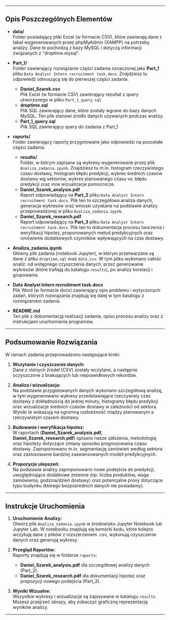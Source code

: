 
---

## Opis Poszczególnych Elementów

- **data/**  
  Folder posiadający pliki Excel (w formacie CSV), które zawierają dane z tabel wygenerowanych przez phpMyAdmin (XAMPP) na potrzeby analizy. Dane te pochodzą z bazy MySQL i dotyczą informacji związanych z "droptime.mysql".

- **Part_1/**  
  Folder zawierający rozwiązanie części zadania oznaczonej jako **Part_1** pliku `Data Analyst Intern recruitment task.docx`. Znajdziesz tu odpowiedź odnoszącą się do pierwszej części zadania.
  - **Daniel_Szarek.csv**  
    Plik Excel (w formacie CSV) zawierający rezultat z query utworzonego w pliku `Part_1_query.sql`
  - **droptime.sql**  
    Plik SQL zawierający dane, które zostały wgrane do bazy danych MySQL. Ten plik stanowi źródło danych używanych podczas analizy.
  - **Part_1_query.sql**  
    Plik SQL zawierający query do zadania z Part_1

- **raports/**  
  Folder zawierający raporty przygotowane jako odpowiedzi na pozostałe części zadania:
  - **results/**  
    Folder, w którym zapisane są wykresy wygenerowane przez plik `Analiza_zadania.ipynb`. Znajdziesz tu m.in. histogram rzeczywistego czasu dostawy, histogram błędu predykcji, wykres średnich czasów dostawy wg sektorów, wykres planowanego czasu vs. błędu predykcji oraz inne wizualizacje pomocnicze.
  - **Daniel_Szarek_analysis.pdf**  
    Raport odpowiadający na **Part_2** pliku `Data Analyst Intern recruitment task.docx`. Plik ten to szczegółowa analiza danych, generacja wykresów oraz wnioski uzyskane na podstawie analizy przeprowadzonej w pliku `Analiza_zadania.ipynb`.
  - **Daniel_Szarek_research.pdf**  
    Raport odpowiadający na **Part_3** pliku `Data Analyst Intern recruitment task.docx`. Plik ten to dokumentacja procesu tworzenia i weryfikacji hipotez, proponowanych metod predykcyjnych oraz omówienie dodatkowych czynników wpływających na czas dostawy.

- **Analiza_zadania.ipynb**  
  Główny plik zadania (notebook Jupyter), w którym przetwarzane są dane z pliku `droptime.sql` oraz `data.csv`. W tym pliku wykonano całość analiz: od wstępnego czyszczenia danych, przez generowanie wykresów (które trafiają do katalogu `results`), po analizy korelacji i grupowania.

- **Data Analyst Intern recruitment task.docx**  
  Plik Word (w formacie docx) zawierający opis problemu i wytyczonych zadań, których rozwiązania znajdują się dalej w tym katalogu z rozwiązaniem zadania.

- **README.md**  
  Ten plik z dokumentacją realizacji zadania, opisu procesu analizy oraz z instrukcjami uruchomienia programów.

---

## Podsumowanie Rozwiązania

W ramach zadania przeprowadzono następujące kroki:

1. **Wczytanie i czyszczenie danych:**  
   Dane z różnych źródeł (CSV) zostały wczytane, a następnie oczyszczone z brakujących lub nieprawidłowych rekordów.

2. **Analiza i wizualizacja:**  
   Na podstawie przygotowanych danych wykonano szczegółową analizę, w tym wygenerowano wykresy przedstawiające rzeczywisty czas dostawy z dokładnością do jednej minuty, histogramy błędu predykcji oraz wizualizacje średnich czasów dostawy w zależności od sektora. Wyniki te wskazują na ogromną rozbieżność między planowanym a rzeczywistym czasem dostawy.

3. **Budowanie i weryfikacja hipotez:**  
   W raportach (**Daniel_Szarek_analysis.pdf, Daniel_Szarek_research.pdf**) opisano nasze założenia, metodologię oraz hipotezy dotyczące zmiany sposobu prognozowania czasu dostawy. Zaproponowano m.in. segmentację zamówień według sektora oraz zastosowanie bardziej zaawansowanych modeli predykcyjnych.

4. **Propozycje ulepszeń:**  
   Na podstawie analizy zaproponowano nowe podejścia do predykcji, uwzględniające dodatkowe zmienne (np. liczba produktów, waga zamówienia, godzina/dzień dostawy) oraz potencjalne proxy dotyczące typu budynku (którego bezpośrednich danych nie posiadamy).

---

## Instrukcje Uruchomienia

1. **Uruchomienie Analizy:**  
   Otwórz plik `Analiza_zadania.ipynb` w środowisku Jupyter Notebook lub Jupyter Lab. W notebooku znajdują się komórki kodu, które kolejno wczytują dane z plików z rozszerzeniem .csv, wykonują czyszczenie danych oraz generują wykresy.
   
2. **Przegląd Raportów:**  
   Raporty znajdują się w folderze `raports`:
   - **Daniel_Szarek_analysis.pdf** dla szczegółowej analizy danych (Part_2).
   - **Daniel_Szarek_research.pdf** dla dokumentacji hipotez oraz propozycji nowego podejścia (Part_3).

3. **Wyniki Wizualne:**  
   Wszystkie wykresy i wizualizacje są zapisywane w katalogu `results`. Możesz przejrzeć obrazy, aby zobaczyć graficzną reprezentację wyników analizy.

---